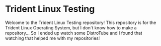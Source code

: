 # Trident Linux Testing

Welcome to the Trident Linux Testing repository!
This repository is for the Trident Linux Operating System, but I don't know how to make a repository...
So I ended up watch some DistroTube and I found that watching that helped me with my repositories!

